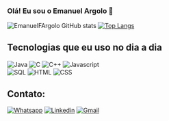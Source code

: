 ### Olá! Eu sou o Emanuel Argolo 👋
![EmanuelFArgolo GitHub stats](https://github-readme-stats.vercel.app/api?username=EmanuelFArgolo&show_icons=true&theme=dracula)
[![Top Langs](https://github-readme-stats.vercel.app/api/top-langs/?username=EmanuelFArgolo&show_icons=true&theme=dracula)](https://github.com/EmanuelFArgolo)

## Tecnologias que eu uso no dia a dia
<div style= "display: inline_block">
<img align = "center" alt = "Java" src= "https://img.shields.io/badge/Java-ED8B00?style=for-the-badge&logo=openjdk&logoColor=white" />
<img align = "center" alt = "C" src= "https://img.shields.io/badge/C-00599C?style=for-the-badge&logo=c&logoColor=white" />
  <img align = "center" alt = "C++" src= "https://img.shields.io/badge/-C++-blue?logo=cplusplus" />
<img align = "center" alt = "Javascript" src= "https://img.shields.io/badge/JavaScript-F7DF1E?style=for-the-badge&logo=javascript&logoColor=black" />
<br>
<img align = "center" alt = "SQL" src= "https://img.shields.io/badge/MySQL-005C84?style=for-the-badge&logo=mysql&logoColor=white" />
<img align = "center" alt = "HTML" src= "https://img.shields.io/badge/HTML5-E34F26?style=for-the-badge&logo=html5&logoColor=white"  />
<img align = "center" alt = "CSS" src= "https://img.shields.io/badge/CSS3-1572B6?style=for-the-badge&logo=css3&logoColor=white" />
</div>


## Contato: <br>
[![Whatsapp](https://img.shields.io/badge/WhatsApp-25D366?style=for-the-badge&logo=whatsapp&logoColor=white)](https://api.whatsapp.com/send?phone=351932856332)
[![Linkedin](https://img.shields.io/badge/LinkedIn-0077B5?style=for-the-badge&logo=linkedin&logoColor=white
)](https://www.linkedin.com/in/eargolo/)
[![Gmail](https://img.shields.io/badge/Gmail-D14836?style=for-the-badge&logo=gmail&logoColor=white
)](mailto:trabargolo@gmail.com)
